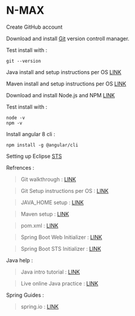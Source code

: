 # N-MAX

Create GitHub account

Download and install [Git](https://git-scm.com/download) version controll manager.

Test install with :
```
git --version
```

Java install and setup instructions per OS [LINK](http://www.oracle.com/technetwork/java/javase/downloads/index.html)

Maven install and setup instructions per OS [LINK](https://maven.apache.org/install.html)

Download and install Node.js and NPM [LINK](https://www.npmjs.com/get-npm)

Test install with :
```
node -v
npm -v
```

Install angular 8 cli :
```
npm install -g @angular/cli
```

Setting up Eclipse [STS](https://spring.io/tools/sts)

Refrences :

> Git walkthrough : [LINK](https://services.github.com/on-demand/github-cli/)

> Git Setup instructions per OS : [LINK](https://github.com/yui/yui3/wiki/Set-Up-Your-Git-Environment)

> JAVA_HOME setup : [LINK](https://docs.oracle.com/cd/E19182-01/820-7851/inst_cli_jdk_javahome_t/)

> Maven setup : [LINK](https://www.tutorialspoint.com/maven/maven_environment_setup.htm)

> pom.xml : [LINK](https://maven.apache.org/pom.html#Build_Settings)

> Spring Boot Web Initializer : [LINK](https://start.spring.io/)

> Spring Boot STS Initializer : [LINK](https://spring.io/blog/2015/03/18/spring-boot-support-in-spring-tool-suite-3-6-4)

Java help :

> Java intro tutorial : [LINK](https://www.protechtraining.com/bookshelf/java_fundamentals_tutorial/index)

> Live online Java practice : [LINK](https://www.hackerrank.com/domains/java)

Spring Guides :

> spring.io : [LINK](https://spring.io/guides)
